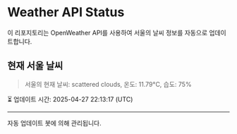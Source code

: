 
# Weather API Status

이 리포지토리는 OpenWeather API를 사용하여 서울의 날씨 정보를 자동으로 업데이트합니다.

## 현재 서울 날씨
> 서울의 현재 날씨: scattered clouds, 온도: 11.79°C, 습도: 75%

⏳ 업데이트 시간: 2025-04-27 22:13:17 (UTC)

---
자동 업데이트 봇에 의해 관리됩니다.
